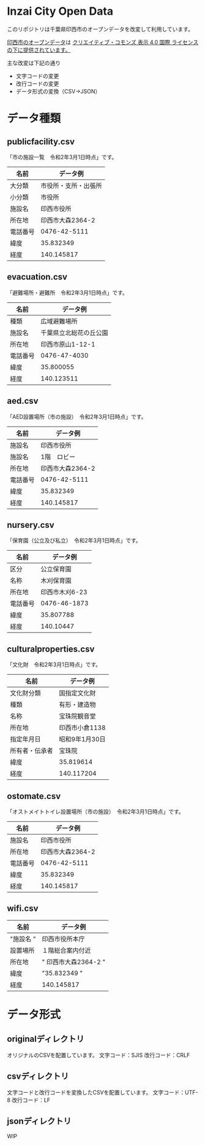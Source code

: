 # Inzai City Open Data

このリポジトリは千葉県印西市のオープンデータを改変して利用しています。

[印西市のオープンデータ](https://www.city.inzai.lg.jp/0000004803.html)は [クリエイティブ・コモンズ 表示 4.0 国際 ライセンスの下に提供されています。](http://creativecommons.org/licenses/by/4.0/deed.ja)

主な改変は下記の通り
- 文字コードの変更
- 改行コードの変更
- データ形式の変換（CSV->JSON）

# データ種類

## publicfacility.csv

「市の施設一覧　令和2年3月1日時点」です。

|名前|データ例|
|---|---|
|大分類|市役所・支所・出張所|
|小分類|市役所|
|施設名|印西市役所|
|所在地|印西市大森2364-2|
|電話番号|0476-42-5111|
|緯度|35.832349|
|経度|140.145817|

## evacuation.csv

「避難場所・避難所　令和2年3月1日時点」です。

|名前|データ例|
|---|---|
|種類|広域避難場所|
|施設名|千葉県立北総花の丘公園|
|所在地|印西市原山1-12-1|
|電話番号|0476-47-4030|
|緯度|35.800055|
|経度|140.123511|

## aed.csv

「AED設置場所（市の施設）　令和2年3月1日時点」です。

|名前|データ例|
|---|---|
|施設名|印西市役所|
|施設名|1階　ロビー|
|所在地|印西市大森2364-2|
|電話番号|0476-42-5111|
|緯度|35.832349|
|経度|140.145817|

## nursery.csv

「保育園（公立及び私立）　令和2年3月1日時点」です。

|名前|データ例|
|---|---|
|区分|公立保育園|
|名称|木刈保育園|
|所在地|印西市木刈6-23|
|電話番号|0476-46-1873|
|緯度|35.807788|
|経度|140.10447|

## culturalproperties.csv

「文化財　令和2年3月1日時点」です。

|名前|データ例|
|---|---|
|文化財分類|国指定文化財|
|種類|有形・建造物|
|名称|宝珠院観音堂|
|所在地|印西市小倉1138|
|指定年月日|昭和9年1月30日|
|所有者・伝承者|宝珠院|
|緯度|35.819614|
|経度|140.117204|

## ostomate.csv

「オストメイトトイレ設置場所（市の施設）　令和2年3月1日時点」です。

|名前|データ例|
|---|---|
|施設名|印西市役所|
|所在地|印西市大森2364-2|
|電話番号|0476-42-5111|
|緯度|35.832349|
|経度|140.145817|

## wifi.csv

|名前|データ例|
|---|---|
|"施設名	"|印西市役所本庁|
|設置場所|１階総合案内付近|
|所在地|"	印西市大森2364-2	"|
|緯度|"35.832349	"|
|経度|140.145817|

# データ形式
## originalディレクトリ

オリジナルのCSVを配置しています。
文字コード：SJIS
改行コード：CRLF

## csvディレクトリ

文字コードと改行コードを変換したCSVを配置しています。
文字コード：UTF-8
改行コード：LF

## jsonディレクトリ

WIP